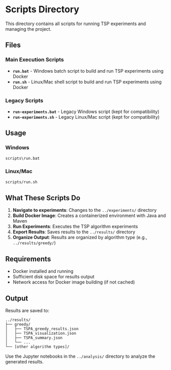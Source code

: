 # Scripts Directory

This directory contains all scripts for running TSP experiments and managing the project.

## Files

### Main Execution Scripts
- **`run.bat`** - Windows batch script to build and run TSP experiments using Docker
- **`run.sh`** - Linux/Mac shell script to build and run TSP experiments using Docker

### Legacy Scripts
- **`run-experiments.bat`** - Legacy Windows script (kept for compatibility)
- **`run-experiments.sh`** - Legacy Linux/Mac script (kept for compatibility)

## Usage

### Windows
```cmd
scripts\run.bat
```

### Linux/Mac
```bash
scripts/run.sh
```

## What These Scripts Do

1. **Navigate to experiments**: Changes to the `../experiments/` directory
2. **Build Docker Image**: Creates a containerized environment with Java and Maven
3. **Run Experiments**: Executes the TSP algorithm experiments
4. **Export Results**: Saves results to the `../results/` directory
5. **Organize Output**: Results are organized by algorithm type (e.g., `../results/greedy/`)

## Requirements

- Docker installed and running
- Sufficient disk space for results output
- Network access for Docker image building (if not cached)

## Output

Results are saved to:
```
../results/
├── greedy/
│   ├── TSPA_greedy_results.json
│   ├── TSPA_visualization.json
│   ├── TSPA_summary.json
│   └── ...
└── [other algorithm types]/
```

Use the Jupyter notebooks in the `../analysis/` directory to analyze the generated results.